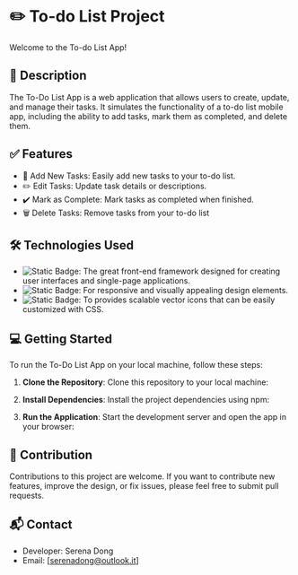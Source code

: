 # ✏️ To-do List Project

Welcome to the To-do List App!


## 📜 Description
The To-Do List App is a web application that allows users to create, update, and manage their tasks. It simulates the functionality of a to-do list mobile app, including the ability to add tasks, mark them as completed, and delete them.


## ✅ Features

- 📝 Add New Tasks: Easily add new tasks to your to-do list.
- ✏️ Edit Tasks: Update task details or descriptions.
- ✔️ Mark as Complete: Mark tasks as completed when finished.
- 🗑️ Delete Tasks: Remove tasks from your to-do list

## 🛠️ Technologies Used


- ![Static Badge](https://img.shields.io/badge/VueJs-mint?logo=vuejs): The great front-end framework designed for creating user interfaces and single-page applications.  <br>
- ![Static Badge](https://img.shields.io/badge/Bootstrap-purple?logo=bootstrap): For responsive and visually appealing design elements.  <br>
- ![Static Badge](https://img.shields.io/badge/FontAwesome-white?logo=FontAwesome): To provides scalable vector icons that can be easily customized with CSS.  <br>


## 💻 Getting Started

To run the To-Do List App on your local machine, follow these steps: <br>
1. **Clone the Repository**: Clone this repository to your local machine: <br>

2. **Install Dependencies**: Install the project dependencies using npm: <br>

3. **Run the Application**: Start the development server and open the app in your browser:

## 🤝 Contribution

Contributions to this project are welcome. If you want to contribute new features, improve the design, or fix issues, please feel free to submit pull requests.

## 📬 Contact

- Developer: Serena Dong <br>
- Email: [serenadong@outlook.it]
